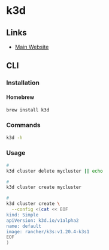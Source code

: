 # k3d

## Links

- [Main Website](https://k3d.io)

## CLI

### Installation

#### Homebrew

```sh
brew install k3d
```

### Commands

```sh
k3d -h
```

### Usage

```sh
#
k3d cluster delete mycluster || echo

#
k3d cluster create mycluster

#
k3d cluster create \
  --config <(cat << EOF
kind: Simple
apiVersion: k3d.io/v1alpha2
name: default
image: rancher/k3s:v1.20.4-k3s1
EOF
)
```
